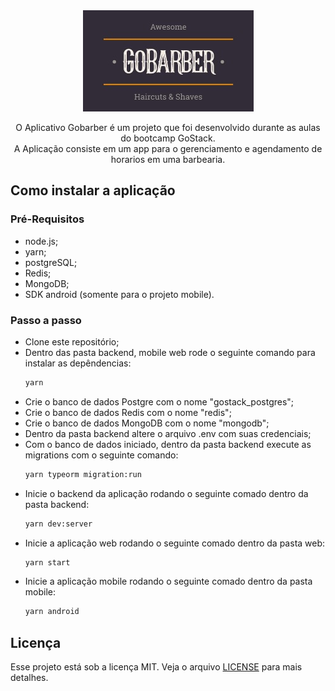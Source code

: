 <div align="center">
<img src="https://github.com/AnaPaulaMenezes/bootcamp-gostack/blob/master/images/logo-gobarber.jpeg"/>
<p>O Aplicativo Gobarber é um projeto que foi desenvolvido durante as aulas do bootcamp GoStack.<br/>
A Aplicação consiste em um app para o gerenciamento e agendamento de horarios em uma barbearia.</p>
</div>

<h2>Como instalar a aplicação</h2>

<h3>Pré-Requisitos</h3>
<ul>
  <li>node.js;</li>
  <li>yarn;</li>
  <li>postgreSQL;</li>
  <li>Redis;</li>
  <li>MongoDB;</li>
  <li>SDK android (somente para o projeto mobile).</li>
</ul>

<h3>Passo a passo</h3>
<ul>
  <li>
    Clone este repositório;
  </li>
  
  <li>
    Dentro das pasta backend, mobile web rode o seguinte comando para instalar as depêndencias:
   
   ```bash
   yarn 
   ```
   
  </li>
  <li>Crie o banco de dados Postgre com o nome "gostack_postgres";</li>
  <li>Crie o banco de dados Redis com o nome "redis";</li>
  <li>Crie o banco de dados MongoDB com o nome "mongodb";</li>
  <li>Dentro da pasta backend altere o arquivo .env com suas credenciais;</li>
  <li>Com o banco de dados iniciado, dentro da pasta backend execute as migrations com o seguinte comando:
  
  ```bash
  yarn typeorm migration:run 
  ```
  </li>
  <li>
    Inicie o backend da aplicação rodando o seguinte comado dentro da pasta backend:
   
   ```bash
   yarn dev:server
   ```
   </li>
  <li>
    Inicie a aplicação web rodando o seguinte comado dentro da pasta web:
   
   ```bash
   yarn start
   ```
  </li>
 
   <li>
    Inicie a aplicação mobile rodando o seguinte comado dentro da pasta mobile:
   
   ```bash
   yarn android
   ```
  </li>
  
</ul>

<h2>Licença</h2>
<p>Esse projeto está sob a licença MIT. Veja o arquivo <a href="../LICENSE.md">LICENSE</a> para mais detalhes.</p>
